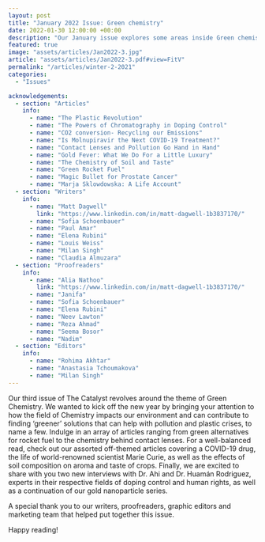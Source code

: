```yaml
---
layout: post
title: "January 2022 Issue: Green chemistry"
date: 2022-01-30 12:00:00 +00:00
description: "Our January issue explores some areas inside Green chemistry, released the 30th January 2022"
featured: true
image: "assets/articles/Jan2022-3.jpg"
article: "assets/articles/Jan2022-3.pdf#view=FitV"
permalink: "/articles/winter-2-2021"
categories: 
  - "Issues"

acknowledgements:
  - section: "Articles"
    info: 
      - name: "The Plastic Revolution"
      - name: "The Powers of Chromatography in Doping Control"
      - name: "CO2 conversion- Recycling our Emissions"
      - name: "Is Molnupiravir the Next COVID-19 Treatment?"
      - name: "Contact Lenses and Pollution Go Hand in Hand"
      - name: "Gold Fever: What We Do For a Little Luxury"
      - name: "The Chemistry of Soil and Taste"
      - name: "Green Rocket Fuel"
      - name: "Magic Bullet for Prostate Cancer"
      - name: "Marja Sklowdowska: A Life Account"
  - section: "Writers"
    info: 
      - name: "Matt Dagwell"
        link: "https://www.linkedin.com/in/matt-dagwell-1b3837170/"
      - name: "Sofia Schoenbauer"
      - name: "Paul Amar"
      - name: "Elena Rubini"
      - name: "Louis Weiss"
      - name: "Milan Singh"
      - name: "Claudia Almuzara"
  - section: "Proofreaders"
    info: 
      - name: "Alia Nathoo"
        link: "https://www.linkedin.com/in/matt-dagwell-1b3837170/"
      - name: "Janifa"
      - name: "Sofia Schoenbauer"
      - name: "Elena Rubini"
      - name: "Neev Lawton"
      - name: "Reza Ahmad"
      - name: "Seema Bosor"
      - name: "Nadim"
  - section: "Editors"
    info: 
      - name: "Rohima Akhtar"
      - name: "Anastasia Tchoumakova"
      - name: "Milan Singh"
---
```

Our third issue of The Catalyst revolves around the theme of Green Chemistry. We wanted to kick off the new year by bringing your attention to how the field of Chemistry impacts our environment and can contribute to finding ‘greener’ solutions that can help with pollution and plastic crises, to name a few. Indulge in an array of articles ranging from green alternatives for rocket fuel to the chemistry behind contact lenses.
For a well-balanced read, check out our assorted off-themed articles covering a COVID-19 drug, the life of world-renowned scientist Marie Curie, as well as the effects of soil composition on aroma and taste of crops. 
Finally, we are excited to share with you two new interviews with Dr. Ahi and Dr. Huamán Rodriguez, experts in their respective fields of doping control and human rights, as well as a continuation of our gold nanoparticle series.

A special thank you to our writers, proofreaders, graphic editors and marketing team that helped put together this issue.
 
Happy reading!